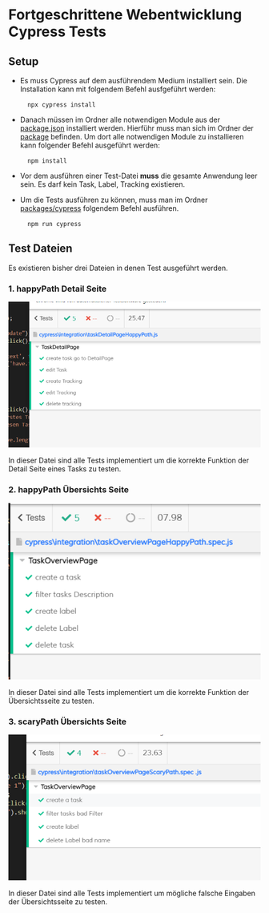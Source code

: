 # **Fortgeschrittene Webentwicklung Cypress Tests**

## Setup

- Es muss Cypress auf dem ausführendem Medium installiert sein. Die Installation kann mit folgendem Befehl ausfgeführt werden:

		npx cypress install
- Danach müssen im Ordner alle notwendigen Module aus der  [package.json](packages/cypress/package.json) installiert werden. Hierführ muss man sich im Ordner der [package](packages/cypress) befinden. Um dort alle notwendigen Module zu installieren kann folgender Befehl ausgeführt werden:

		npm install
		
- Vor dem ausführen einer Test-Datei **muss**  die gesamte Anwendung leer sein. Es darf kein Task, Label, Tracking existieren.
  
- Um die Tests ausführen zu können, muss man im Ordner [packages/cypress](packages/cypress) folgendem Befehl ausführen.

		npm run cypress

## Test Dateien

Es existieren bisher drei Dateien in denen Test ausgeführt werden.

### 1.  happyPath Detail Seite

<img  src="/packages/cypress/README_pictures/happyPath_DetailPage.png"  alt="Alt-Text"  title="Übersichts Seite"  />

In dieser Datei sind alle Tests implementiert um die korrekte Funktion der Detail Seite eines Tasks zu testen.
  
### 2.  happyPath Übersichts Seite

<img  src="/packages/cypress/README_pictures/happy_path.png"  alt="Alt-Text"  title="Übersichts Seite"  />

In dieser Datei sind alle Tests implementiert um die korrekte Funktion der Übersichtsseite zu testen.

### 3.  scaryPath Übersichts Seite

<img  src="/packages/cypress/README_pictures/scaryPath.png"  alt="Alt-Text"  title="Übersichts Seite"  />

In dieser Datei sind alle Tests implementiert um mögliche falsche Eingaben der Übersichtsseite zu testen.